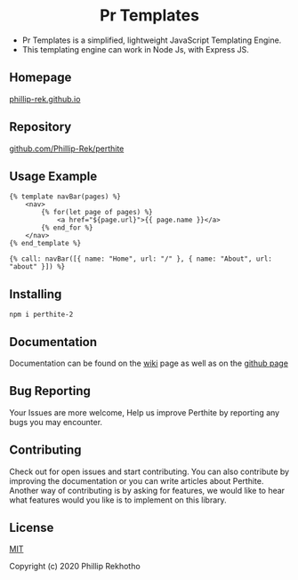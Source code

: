 
# <div align="center"> Pr Templates </div>

- Pr Templates is a simplified, lightweight JavaScript Templating Engine. 
- This templating engine can work in Node Js, with Express JS.

## Homepage 
[phillip-rek.github.io](https://Phillip-Rek.github.io/)

## Repository
[github.com/Phillip-Rek/perthite](https://github.com/Phillip-Rek/pr-templates)

##  Usage Example 

```
{% template navBar(pages) %}
    <nav>
        {% for(let page of pages) %}
            <a href="${page.url}">{{ page.name }}</a>
        {% end_for %} 
    </nav>
{% end_template %}

{% call: navBar([{ name: "Home", url: "/" }, { name: "About", url: "about" }]) %}
```

## Installing 

```npm i perthite-2```
  
## Documentation
Documentation can be found on the [wiki](https://github.com/Phillip-Rek/pr-templates/wiki) page as well as on the [github page](https://Phillip-Rek.github.io/)

## Bug Reporting

Your Issues are more welcome, Help us improve Perthite by reporting any bugs you may encounter.

## Contributing

Check out for open issues and start contributing. You can also contribute by improving the documentation or you can write articles about Perthite. Another way of contributing is by asking for features, we would like to hear what features would you like is to implement on this library.

## License
[MIT](https://opensource.org/licenses/MIT)

Copyright (c) 2020 Phillip Rekhotho


